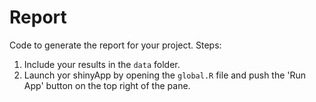 # Report

Code to generate the report for your project. 
Steps:
1. Include your results in the `data` folder.
2. Launch yor shinyApp by opening the `global.R` file and push the 'Run App' button on the top right of the pane.

